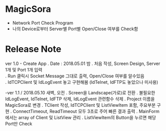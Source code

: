 # MagicSora
- Network Port Check Program
- 나의 Device로부터 Server별 Port별 Open/Close 여부를 Check함


# Release Note

ver 1.0 - Create App
 . Date : 2018.05.01 밤
 . 처음 작성, Screen Design, Server 1개 및 Port 1개 입력 \
 . Run 클릭시 Socket Message 그대로 출력, Open/Close 여부를 알수있음 \
 . IdTCPClient 및 IdLogEvent 놓고 구현해봄 (IdTelnet, IdFTP도 놓았으나 미사용)

-ver 1.1 / 2018.05.10 새벽, 오전
 . Screen을 Landscape(가로)로 전환
 . 불필요한 IdLogEvent, IdTelnet, IdFTP 삭제, IdLogEvent 관련함수 삭제
 . Project 이름을 MagicSora로 변경
 . TClient 작성, IdTCPClient 및 ListViewItem 포함, 주요부분 구현
 . ConnectTimeout, ReadTimeout 모두 3초로 주어 빠른 결과 출력
 . MainForm에서는 array of Client 및 ListView 관리
 . ListViewItem의 Button을 누르면 해당 Port만 Check

